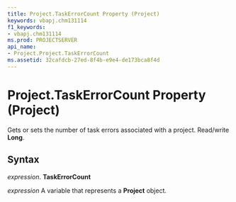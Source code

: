```yaml
---
title: Project.TaskErrorCount Property (Project)
keywords: vbapj.chm131114
f1_keywords:
- vbapj.chm131114
ms.prod: PROJECTSERVER
api_name:
- Project.Project.TaskErrorCount
ms.assetid: 32cafdcb-27ed-8f4b-e9e4-de173bca8f4d
---
```



# Project.TaskErrorCount Property (Project)

Gets or sets the number of task errors associated with a project. Read/write  **Long**.


## Syntax

 _expression_. **TaskErrorCount**

 _expression_ A variable that represents a **Project** object.


